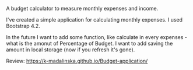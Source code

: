 A budget calculator to measure monthly expenses and income.

I've created a simple application for calculating monthly expenses.
I used Bootstrap 4.2.

In the future I want to add some function, like calculate in every expenses - what is the amonut of Percentage of Budget.
I want to add saving the amount  in local storage (now if you refresh it's gone).

Review:  https://k-madalinska.github.io/Budget-application/

